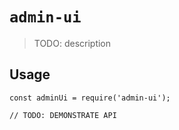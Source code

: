 # `admin-ui`

> TODO: description

## Usage

```
const adminUi = require('admin-ui');

// TODO: DEMONSTRATE API
```
